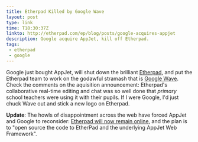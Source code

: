 ```yaml
---
title: Etherpad Killed by Google Wave
layout: post
type: link
time: T18:30:37Z
linkto: http://etherpad.com/ep/blog/posts/google-acquires-appjet
description: Google acquire AppJet, kill off Etherpad.
tags:
 - etherpad
 - google
---
```

Google just bought AppJet, will shut down the brilliant [Etherpad](http://etherpad.com/ "Real time, web-based collaborative text editing"), and put the Etherpad team to work on the godawful stramash that is [Google Wave](https://wave.google.com/wave/ "Confusing as crikey"). Check the comments on the aquisition announcement: Etherpad's collaborative real-time editing and chat was so well done that _primary_ school teachers were using it with their pupils. If I were Google, I'd just chuck Wave out and stick a new logo on Etherpad.

**Update**: The howls of disappointment across the web have forced AppJet and Google to reconsider: [Etherpad will now remain online](http://etherpad.com/ep/blog/posts/etherpad-back-online-until-open-sourced), and the plan is to "open source the code to EtherPad and the underlying AppJet Web Framework".